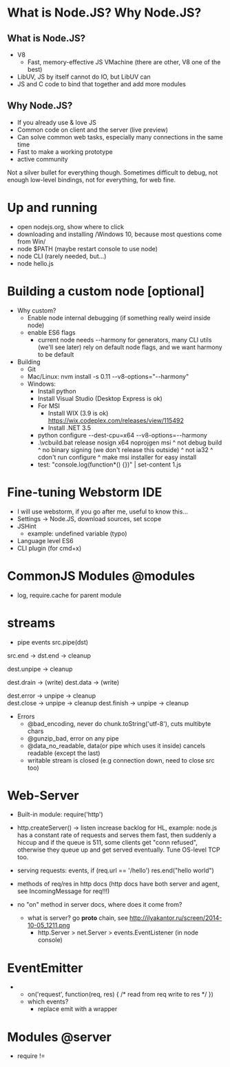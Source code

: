 
# What is Node.JS? Why Node.JS?

## What is Node.JS? 

- V8
  - Fast, memory-effective JS VMachine (there are other, V8 one of the best)
- LibUV, JS by itself cannot do IO, but LibUV can
- JS and C code to bind that together and add more modules


## Why Node.JS?

- If you already use & love JS
- Common code on client and the server (live preview)
- Can solve common web tasks, especially many connections in the same time
- Fast to make a working prototype
- active community

Not a silver bullet for everything though.
Sometimes difficult to debug, not enough low-level bindings, not for everything, for web fine.

# Up and running 

- open nodejs.org, show where to click
- downloading and installing  /Windows 10, because most questions come from Win/
- node $PATH (maybe restart console to use node)
- node CLI (rarely needed, but...)
- node hello.js

# Building a custom node [optional]

- Why custom?
  - Enable node internal debugging (if something really weird inside node)
  - enable ES6 flags
    - current node needs --harmony for generators, many CLI utils (we'll see later) rely on default node flags, and we want harmony to be default
- Building
  - Git
  - Mac/Linux: nvm install -s 0.11 --v8-options="--harmony"
  - Windows:
    - Install python
    - Install Visual Studio (Desktop Express is ok)
    - For MSI
      - Install WIX (3.9 is ok) https://wix.codeplex.com/releases/view/115492
      - Install .NET 3.5
    - python configure --dest-cpu=x64 --v8-options=--harmony
    - .\vcbuild.bat release nosign x64 noprojgen msi
                    ^ not debug build
                            ^ no binary signing (we don't release this outside)
                                   ^ not ia32
                                       ^ cdon't run configure
                                                 ^ make msi installer for easy install
    - test: "console.log(function*() {})" | set-content 1.js


# Fine-tuning Webstorm IDE

- I will use webstorm, if you go after me, useful to know this...
- Settings -> Node.JS, download sources, set scope
- JSHint
  - example: undefined variable (typo)
- Language level ES6
- CLI plugin (for cmd+x)

# CommonJS Modules @modules

- log, require.cache for parent module

# streams

- pipe events
src.pipe(dst)

src.end     -> dst.end  ->  cleanup 

dest.unpipe ->              cleanup

dest.drain  -> (write)
dest.data   -> (write)

dest.error  -> unpipe   ->  cleanup   
dest.close  -> unpipe   ->  cleanup
dest.finish -> unpipe   ->  cleanup

- Errors
  - @bad_encoding, never do chunk.toString('utf-8'), cuts multibyte chars
  - @gunzip_bad, error on any pipe
  - @data_no_readable, data(or pipe which uses it inside) cancels readable (except the last)
  - writable stream is closed (e.g connection down, need to close src too)





# Web-Server

- Built-in module: require('http')
- http.createServer() -> listen 
  increase backlog for HL, example: node.js has a constant rate of requests and serves them fast, then suddenly a hiccup and if the queue is 511, some clients get "conn refused", otherwise they queue up and get served eventually. Tune OS-level TCP too.
- serving requests: events, if (req.url == '/hello') res.end("hello world")
- methods of req/res in http docs (http docs have both server and agent, see IncomingMessage for req!!!)

- no "on" method in server docs, where does it come from?
  - what is server? go __proto__ chain, see http://ilyakantor.ru/screen/2014-10-05_1211.png
    - http.Server > net.Server > events.EventListener (in node console)

# EventEmitter 
- 
    - on('request', function(req, res) { /* read from req write to res */ })
    - which events?
      - replace emit with a wrapper

# Modules @server

- require != <script> (no global vars)

# Debug

node-debug (debug-brk + open in default browser (should be chrome))

# Deploy

pm2 switches on listening

## Введение в Node.JS // @intro

- Введение
  - О чём этот скринкаст?
    - Этот скринкаст посвящён тому, как создавать веб-приложения, сайты и сервисы под Node.JS
    - Мы не будем обсуждать все функции и методы, так как многие из них нужны очень редко
    - Но мы в деталях, от а до я пройдём всё самое важное.
  - Окружение для разработки и примеров
    - Sublime Webstorm Mac/Win, плагины
- Что такое Node.JS?
  - V8 от Google (JS) + вспомогательные библиотеки + JS/C от Node.JS
  - V8 очень быстрая и бережливая к памяти, этим он лучше Rhino и некоторых других движков
  - V8 полностью поддерживает современный ES5, и ряд возможностей нового стандарта, которые можно включить флагом harmony
  - Node, используя дополнительные библиотеки и С/JS добавляет объекты, которые поддерживают работу с сетью и т.п.
  - Node.JS от Ryan Dahl, Joyent - обёртка над V8, которая добавляет в JS много всего
- Установка и запуск
  - http://nodejs.org

    - Куда ставится Node.JS?
    - Пути
  - Выполнение скриптов
    - Консоль REPL
    - Скрипты .js
    - console.*  // @server
  - Документация
    - Пример console
    - Стабильность интерфейса != надёжность
    - Чтение кода встроенных модулей из исходников
- Почему Node.JS?
  - Хочу JavaScript!
  - Общие библиотеки на клиенте и сервере
    - Не ставит своей целью использовать один код и там и там
  - Решает основные задачи для Web
    - База данных?
    - Низкоуровневый доступ к сети?
    - TCP/UDP? Легко!
    - В то же время, это инструмент не для всего. Это не самый быстрый способ вычислить число Пи...
  - Много соединений и задач одновременно.
  - V8 &mdash; это быстрый код и малые затраты памяти
    - Если прямые руки, JS очень динамический
  - Легко сделать рабочий прототип.
  - Удобный менеджер пакетов, где много-много всего.

## Модули // @module

- Модули Node.JS, отличия от <script>
  - Подключение, экспорт переменных // @hello
  - Отличия require('module') от <script>
  - this в функции одна, снаружи другая, поэтому лучше везде использовать exports

- Глобальные переменные приложения и модуля
  - global: все переменные var туда не входят, но есть такой глобальный объект аналог window
    - вывести, посмотреть
// http://www.hacksparrow.com/global-variables-in-node-js.html

 // - process: процесс, окружение env, записывать в неё нехорошо
- Виды модулей: .JS, .JSON, .NODE, DIR/index // @2 @3
- Объект модуля // @module-object
  - module.exports = exports
  - module.parent для определения - вызван ли модуль из node или просто require: if (!module.parent)
  - module.filename используется иногда для логирования
  - module.children - что подключил
  - module.paths - по каким относительным путям будет искать require внутри него (внутреннее, в доках нет)
- Где Node.JS ищет модуль?
  - встроенный модуль
  - примеры встроенных модулей, документация
  - node_modules в текущей директории и выше // @4
  - NODE_PATH
  - дополнительные каталоги, полный порядок поиска node-v0.10.4/doc/api/modules.html
- Кеширование модулей
  - объект модуля кэшируется для файла (ключ - кэша имя файла, надо чтобы доступ по 1му пути) // @5
  - на самом деле это очень удобно, модуль подключается в разных местах, хранит состояние в локальных переменных // @6
- Модуль-функция
  - Задача: сделать модуль для генерации случайных чисел от a до b // @7
  - Конструктор тоже экспортируют // @user
- Модуль-фабрика
    - Передача объектов в модули // @factory

## Пакетный менеджер NPM // @npm

Всем привет!
Это занятие посвящено NPM (Node Packet Manager) - менеджеру пакетов для Node.JS.

Вначале, когда Node.JS только появился, никакого NPM не было. Но Node.JS стремительно развивался.
Появлялись люди, которые писали свои модули для решения частых задач и хотели делиться ими с другими людьми. Ответом на их запросы стал NPM.

NPM -- это консольная утилита, которая ставится вместе с Node.JS и умеет работать с "репозитарием" -- базой данных, которая находится по адресу http://registry.npmjs.org и содержит информацию о тысячах полезных модулей.

Мы можем легко увидеть её содержимое, зайдя на соответствующий адрес в браузере. Это потому, что база основана на системе CouchDB, которая работает по протоколу HTTP.

Как и Node.JS, эта база является проектом с открытым исходным кодом, поэтому нет никакой проблемы взять и поднять такую же на любом сервере, а после этого настроить NPM, чтобы она работала с новым адресом. Так поступают многие организации, которые хотят публиковать модули в хранилище на уровне компании, для внутреннего пользования, не для всех. Если это вам понадобится - погуглите "private npm repository".

Далее нашей задачей будет изучить основной поток работы с NPM.

С чего начинается NPM? Конечно же, с программиста Василия, который сделал отличный модуль и хотел бы поделиться им с сообществом.

Например, такой.

Для того, чтобы это сделать, ему нужно создать специальный файл package.json, который описывает пакет. Это можно сделать вручную, но удобнее - с помощью специальной команды npm init.

Она запросит основную информацию о пакете: имя модуля, версию и всякие другие необязательные, которые я пока оставлю по умолчанию, и создаст по ним package.json.

Самые важные поля - это имя и версия, остальные я пока удалю. Для публикации в центральном репозитарии имя должно быть уникальным, чужой модуль с тем же именем перезаписать нельзя.

Всё, теперь модуль можно публиковать в репозитарии. Для этого используется команда npm publish.
Но если её просто запустить, то она подумает-подумает и выдаст ошибку, потому что нужен пользователь.

Пользователь создаётся командой npm adduser, которая

При помощи NPM любой может зарегистрировать пользователя в репозитарии и добавить туда свой модуль.

// http://clock.co.uk/tech-blogs/how-to-create-a-private-npmjs-repository

- Что такое NPM? // короткие команды! npm i; npm r; npm s;
  - В ядре модулей мало, гораздо больше можно поставить
  - Мощное управление зависимостями, можно использовать разные версии одного модуля одновременно (из разных мест)
- Основные команды: `npm s i r`
  - `npm install debug`
- Как выглядит NPM-пакет? `package.json`  // все фигня кроме scripts
  - npm.init && npm test // @init , изменил test чтобы работало, добавил README  чтобы без warn
  - package.json, описание полей // must be valid JSON, not just JS object!
  - npm start  // @start, добавил server.js - его по умолчанию запускает
- Управление зависимостями
  - в package.json можно прописать и зависимости // @3
  - можно указать * или версию ~0.10  >=0.1 и т.п. http://semver.org

  - npm install автоматически поставит их в поддиректорию node_modules
  - либо если через npm publish пакет добавить, то другие люди, которые будут ставить модуль, сразу установят с зависимостями его
- Локальные и глобальные модули
  - Локальные модули: в ближайший node_modules / package.json
  - Демо: устанавливаем uglify-js, бинарник лежит в .bin
  - Глобальные модули: нельзя require, ставят для запуска из консоли - бинарники идут в PATH для NPM
  - Демо: глобальный uglify-js, запускаем его
  - Установка нужной версии: npm install uglify-js@<version/tag> или npm install каталог/tgz/URL с tgz/CgjgkfnОтветом на них явился NPM: пакетный мешGДrjhh
  - Чтобы сэкономить место на диске, можно npm link, но лучше не надо
- Другие команды npm
  - prune (удалить лишние)
  - update (обновить зависимости)
- Резюме
  - В дальнейшем мы по ходу скринкаста будем ставить многие полезные модули..
  - npm install debug / winston

## Самые часто используемые модули // @top

@task вывести только названия свойств, которые есть в объекте
@task вывести только свойства первого уровня (большой объект), используя util.inspects

- util // @util
  - нужно require
  - util.inspect(obj, { showHidden: true, depth: 2/null,  })
  - util.format %sdj
  - util.inherits
  - посмотреть код util.js на предмет inherits (constructor)
- console
  - как работает console, если его не подключили? глобальная переменная! (их очень мало)
  - log =info идёт в stdout
  - error =warn идёт в stderr
  - trace выводит полный стек ошибки
  - используется util.format, объекты инспектятся при выводе
- EventEmitter // @ee..
  - Многие объекты наследуют EE, так что могут генерировать события
  - В отличие от браузерных событий, порядок срабатывания ограничен, можно получить список
.уе Node.JS как веб-сервер // @server

- Пример веб-сервера // @server
- Переписанный веб-сервер (события) // @server-events
- Свойства IncomingMessage (запроса)
  - url
  - headers
    - всегда lower case
  - method
- Модули url и qs  // @url
  - url разбирает URL // показать console.log разобранного урла
  - qs.parse('user[name][first]=Tobi&user[email]=tobi@learnboost.com'); // npm install qs && пример оттуда, вложенный объект в URL
- Методы ServerResponse (ответ)
  - explicit headers
    - writeHead - сразу посылает заголовок
  - implicit headers
    - statusCode
    - setHeader/removeHeader
  - write // @multi-write
  - end
    - сервер не завершит соединение без явной команды!

## Разработка и отладка под Node.JS // @dev   (supervisor, debug, log)

- Node-supervisor и аналогичные модули для разработки, их подводные камни
// Node-supervisor жрет проц на node_modules + не видит новые файлы

- Встроенный отладчик
  - node debug // @pow
- Отладка под IDE на примере Webstorm // =(модуль Node нужен?)
  - Протокол отладчика V8
    - TCP, описание протокола https://code.google.com/p/v8/wiki/DebuggerProtocol

  - node --debug   // не отреагирует на debugger, если отладчик не подключен
  - node --debug-brk // чтобы break сразу, дать возможность отладчику подключиться
- Отладка под Chrome с Node inspector
- Логирование, модуль debug
- Почему не работает? Внутри встроенных модулей. // NODE_DEBUG
- Обнаружение утечек памяти // heapdump @heap, https://github.com/bnoordhuis/node-heapdump

## Архитектура: событийный цикл Node.JS // @event-loop
- Асинхронный код: подходы
  - что, если сразу ответить на запрос не можем?
  - Пример блокирующего кода на других языках // псевдокод чтение файла, доступ к бд, обычные вычисления
  - Пример блокирующего кода на Node, демо что запросы он не принимает // @long
  - Как сделать неблокирующий код?
    - Либо Вася, который скажет о результате
    - Либо потоки
- Библиотека libuv, её устройство
  - libuv использует тредпул для файлов, асинк каллбеки для сети
// interesting: http://stackoverflow.com/questions/15526546/confusion-about-node-js-internal-asynchronous-i-o-mechanism

// https://github.com/joyent/node/pull/3872#issuecomment-7804775

- Главный цикл libuv
  - Цикл http://screencast.com/t/lnianrQW9ibx нас пробуждает ОС (событие ядра или событие JS)
  - событие ОС "есть данные для чтения" "сокет готов к записи"
  - Операции делаются, но главный поток свободен, ждёт пока что-то случится и может принимать новые запросы
- Единое адресное пространство для всех клиентов
  - разделяемые переменные // @count

## Чтение параметров из командной строки и окружения

- Запуск: чтение параметров командной строки // @run
- Переменные окружения, process.env
- Опции optimist // @run-optimist

## Работа с файлами // @file
- Модуль fs
  - Рассмотрим этот модуль чтобы еще лучше познакомиться с асинхронными операциями
- *Sync: синхронное API
  - Отдача файла // @file-sync
  - Подключение всех модулей из директории @readdirSync
- Асинхронное API
  - Соглашение о callback(err, result)
  - Более правильная отдача файла для подключения @file-async
  - Асинхронность! Вызов fs.open(file, "w", cb) ничего не делает прямо сейчас, он добавляет задачу, которая будет выполнена по освобождении

- Модуль path, сервер для файлов из директории // @path
    - Запись в файл, объект Buffer для двоичных данных
- (?) Модуль node-static (->nginx)
- Переполнение памяти или почему дружба с потоками необходима
  - почему дружба с потоками необходима
  - Выдача файла через pipe // самое быстрое и эффективное использование ресурсов
    - Пофиксить @path выше!
    - Обратим внимание, я назначаю обработчик error на fs.createReadStream(pathname), это работает т.к. реально файловая операция будет на event loop
// siege сравнил производительность sync 140 / async 211 / stream 1300

## Потоки чтения и записи
- Основные функции
  - Readable (read[bytes], events) Writable (write, ebd)
- Разбираем потоки на примере pipe
  - Вживую - стою с чайником и пытаюсь перелить его содержимое в бутылку через воронку (канал)
  - Нужно передать данные из одного места (сервер) в другое (клиент)
  - Просто передавать нельзя - воронка переполнится
  - Всё время ждать я тоже не хочу, другие дела есть
  - Но, к счастью, оба места являются потоками (readable/writeable), с событиями
  - _stream_readable.js (старый код в stream.js)
  - как только есть данные (они могут появиться в любое время, динамически) - событие source.on('readable')
  - наступление этого события означает, что данные доступны, например прочитаны по сети и сохранены в буфер ОС
  - читаем read()
  - наливаем данные во все "воронки" вызовом write
  - если write возвращает true, значит сразу записал => всё хорошо, записали и славно
  - если false, если воронка полна(buffer принадлежит writable-потоку) и он сообщит об опустении позже событием dest.on('drain'),
  -- в этом случае увеличиваем счётчик неокончивших писателей
  - ...а потом, когда каждый даст drain - читаем следующие данные (или ждём readable, если их пока нет)
  - в этом файле логика для поддержки нескольких pipe + onend + потоки могут pipe/unpipe в процессе...
  - А если поток подцепили pipe, а потом отцепили unpipe? Надоело писать. Если писателей нет, то чтение притормозится
  - А что, если a.pipe(b).pipe(c)? Можно, но b должен уметь и читать и писать (Duplex)
- Чтение POST через поток req // @post
  - Пример обработки запроса POST // @read
  - Безопасный приём POST // @read-safe
  // JSON.parse, qs.parse на большом body могут заблокировать event loop. УПС! => cluster
- Загрузка файлов с индикацией прогресса на ноде
  - node_slides.pdf в Node.JS

## Обмен сообщениями через Node.JS // @chat
- Сервер для GET/POST, вынос функций в модули
  - Пример обработки запроса POST // @read
  - Безопасный приём POST // @read-safe
- Чат на Node.JS: клиентская и серверная часть
- Интеграция сервиса на Node.JS с сайтом на другой платформе

## База MongoDB // @mongo
- Установка
- Основы использования: документы, поддокументы, запросы
  - Документы
admin = {name: "Илья", age: 31, likesMongo: true};
guest = {name: "Guest"};
  - Коллекции
db.users.insert(admin);
db.users.insert(guest);
  - Коллекции могут содержать индексы
  - Список коллекций
show collections
  - Поиск в коллекции
db.users.find();
db.users.find({ name: "Илья" })
db.users.find({ age: {$gt: 30} })
  - Типы
    http://docs.mongodb.org/manual/reference/operator/type/

  - Есть типы, которых в JS нет
  - Шпаргалка
    ?mongo booklet

- Обычно мы будем использовать Mongoose, но нативная Mongo тоже может понадобиться
- Доступ из Node // @db @find
  - Тип ObjectID, необходимость преобразования // @objectid
  - Случайная строка удобна, т.к. не позволяет например перебрать всё содержимое базы и вообще защита

## Mongoose для дружбы Node.JS и MongoDB
- Зачем Mongoose?
  - Полноценные JS-объекты с удобными методами
  - Валидация, контроль структуры данных
- Схема и модель, запросы к базе
- Формирование запроса Q -> выполнение exec/findOne/...
- Опция lean

## Удобная работа с асинхронностью
- Фреймворки Async и Q для работы с асинхронностью
- Работа с пользователями в базе при помощи Q
- Немного магии: Fibers

## Асинхнронность и таймеры
  - setImmediate uhbdyf[/Lj,hsqess.nextTick до IO // @setImmediate-...
    - setImmediate - бьём большую задачу на куски, чтобы IO не подвисал
    - nextTick - сразу после текущего JS, так как если бы это была ещё одна синхронная функция
    - nextTick - чтобы навесить обработчики ДО того, как что-то случится
  - Таймеры: setInterval/setTimeout setTimeout(.., 0) может быть вызвана как до, так и после IO
  - ref/unref // @unref, пример использования: серверу дают команду через запрос и он закрывается через 30 сек, но может и раньше

## Фреймворк Express для создания сайтов
- Создание приложения
- Архитектура фреймворка, концепция Middleware
- Разбор встроенных Middleware
  - bodyParser
  - cookieParser
  - MiddleWare может прекратить выполнение и ответить
- Создание своего Middleware
  - Middleware, который задерживает выполнение запроса на Xms
- Middleware "Роутер"
- Роуты через регулярные выражения и функции
- Middleware для параметров
- Шаблоны EJS
- Переменные уровня запроса и приложения
// просто доступны: req -> можно записать req.VAR уровня запроса
// просто доступны: req.app -> доступ к env и app.get('var') уровня приложения
// в шаблоны попадут: app.locals res.locals
// но можно что-то и в req.var записать, что не нужно в шаблоны

## Сайт на Express с использованием базы данных MongoDB + Mongoose
- Middleware для сессий
- Авторизация
// не надо генерировать сессию автоматом для каждого запроса!
- Создание сайта REST API с учётом авторизации, с использованием jQuery/Mongo/Q
- Чат с пользователями

## Технология COMET
- Клиентские средства
  - Вебсокеты для современных браузеров
  - Flashsocket
  - Server Side Events для современных браузеров
  - iframe
  - длинный XHR / длинный SCRIPT
- Socket.IO снаружи и изнутри
- Интеграция Socket.IO с приложением на Express
  - Авторизация на Socket.IO и Express
  - Веб-приложение на Node.JS + MongoDB + Express + Socket.io

// express-debug ejs-locals

Дополнительно?
=============
- Fibers
  - Основная цель -- расширение кругозора, так что общее введение в корутины, отличие от сабрутин (функций) в том, что корутины возвращают управление без заканчивания своей работы. Пример корутин - генераторы.
  - Почему не Fibers? - была статья на stackoverflow хорошая с причинами
- MySQL
- Cluster, продакшн
- Автоматизированное тестирование
  - Mocha, Chai и их друзья

===============================================

- Технология COMET [Много времени]
  - Клиентские средства
    - Вебсокеты для современных браузеров
    - Flashsocket
    - Server Side Events для современных браузеров
    - iframe
    - длинный XHR / длинный SCRIPT
  - Socket.IO снаружи и изнутри
- Интеграция Socket.IO с приложением на Express
  - Авторизация на Socket.IO и Express
  - Веб-приложение на Node.JS + MongoDB + Express + Socket.io

- Дополнительно [Если будет время]
  - Приложение побольше на Node.JS + MongoDB + Express + Socket.io

  - Интеграция Node.JS с сайтом на другой платформе
  - Фреймворки Mocha + Chai для тестирования

Для аптайма и контроля ошибок
RTFM domain
http://shapeshed.com/uncaught-exceptions-in-node/
http://blog.evantahler.com/blog/production-deployment-with-node-js-clusters.hcесо

sticky session varnish
https://www.varnish-cache.org/trac/wiki/LoadBalancing

===========

Куда идти даDsltкодkpеcЗадачиpПришло